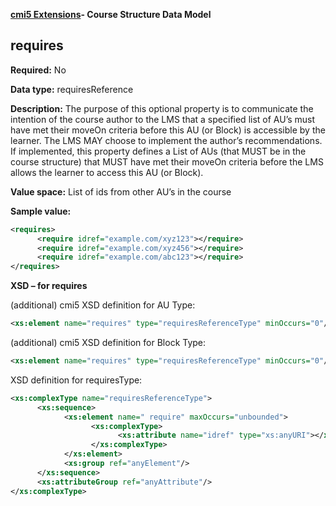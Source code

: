 **<a href="/CMI-5_Spec_Current/extensions/index.html">cmi5 Extensions</a>- Course Structure Data Model**

## requires

**Required:** No

**Data type:** requiresReference

**Description:** The purpose of this optional property is to communicate the intention of the course author to the LMS that a specified list of AU’s must have met their moveOn criteria before this AU (or Block) is accessible by the learner.  The LMS MAY choose to implement the author’s recommendations.  If implemented, this property defines a List of AUs (that MUST be in the course structure) that MUST have met their moveOn criteria before the LMS allows the learner to access this AU (or Block). 

**Value space:** List of ids from other AU’s in the course

**Sample value:**

```xml
<requires>
      <require idref="example.com/xyz123"></require>
      <require idref="example.com/xyz456"></require>
      <require idref="example.com/abc123"></require>
</requires>
```

**XSD – for requires**

(additional) cmi5 XSD definition for AU Type:
```xml
<xs:element name="requires" type="requiresReferenceType" minOccurs="0"/>
```

(additional) cmi5 XSD definition for Block Type:
```xml
<xs:element name="requires" type="requiresReferenceType" minOccurs="0"/>
```

XSD definition for requiresType:

```xml
<xs:complexType name="requiresReferenceType">
      <xs:sequence>
            <xs:element name=" require" maxOccurs="unbounded">
                  <xs:complexType>
                        <xs:attribute name="idref" type="xs:anyURI"></xs:attribute>
                  </xs:complexType>
            </xs:element>
            <xs:group ref="anyElement"/>
      </xs:sequence>
      <xs:attributeGroup ref="anyAttribute"/>
</xs:complexType>
```
